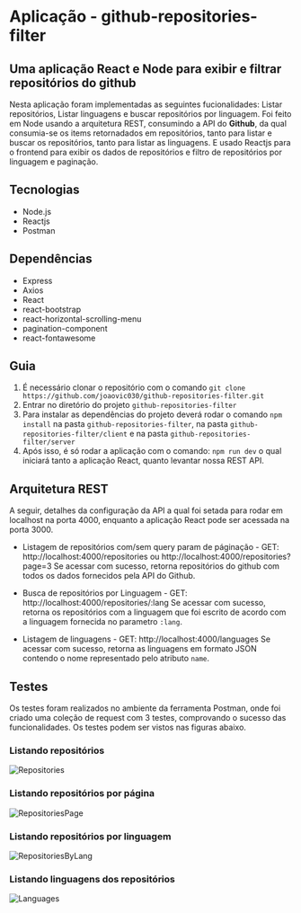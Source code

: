 # Aplicação - github-repositories-filter
## Uma aplicação React e Node para exibir e filtrar repositórios do github


Nesta aplicação foram implementadas as seguintes fucionalidades: Listar repositórios, Listar linguagens e buscar repositórios por linguagem. Foi feito em Node usando a arquitetura REST, consumindo a API do **Github**, da qual consumia-se os items retornadados em repositórios, tanto para listar e buscar os repositórios, tanto para listar as linguagens. E usado Reactjs para o frontend para exibir os dados de repositórios e filtro de repositórios por linguagem e paginação.

## Tecnologias 
- Node.js
- Reactjs
- Postman

## Dependências
- Express
- Axios
- React
- react-bootstrap
- react-horizontal-scrolling-menu
- pagination-component
- react-fontawesome

## Guia
1.  É necessário clonar o repositório com o comando `git clone https://github.com/joaovic030/github-repositories-filter.git`
2.  Entrar no diretório do projeto `github-repositories-filter`
3.  Para instalar as dependências do projeto deverá rodar o comando `npm install` na pasta `github-repositories-filter`, na pasta `github-repositories-filter/client` e na pasta `github-repositories-filter/server`
4.  Após isso, é só rodar a aplicação com o comando: `npm run dev` o qual iniciará tanto a aplicação React, quanto levantar nossa REST API.

## Arquitetura REST
A seguir, detalhes da configuração da API a qual foi setada para rodar em localhost na porta 4000, enquanto a aplicação React pode ser acessada na porta 3000.

- Listagem de repositórios com/sem query param de páginação - GET: http://localhost:4000/repositories ou http://localhost:4000/repositories?page=3
	Se acessar com sucesso, retorna repositórios do github com todos os dados fornecidos pela API do Github.
	
- Busca de repositórios por Linguagem - GET: http://localhost:4000/repositories/:lang
Se acessar com sucesso, retorna os repositórios com a linguagem que foi escrito de acordo com a linguagem fornecida no parametro `:lang`.
- Listagem de linguagens - GET: http://localhost:4000/languages
Se acessar com sucesso, retorna as linguagens em formato JSON contendo o nome representado pelo atributo `name`.

## Testes
Os testes foram realizados no ambiente da ferramenta Postman, onde foi criado uma coleção de request com 3 testes, comprovando o sucesso das funcionalidades. Os testes podem ser vistos nas figuras abaixo.

### Listando repositórios
![Repositories](https://user-images.githubusercontent.com/20564326/82248469-32460000-9916-11ea-8b50-b2e4364b6500.png)

### Listando repositórios por página
![RepositoriesPage](https://user-images.githubusercontent.com/20564326/82248513-4427a300-9916-11ea-8b19-de8c3a2328c3.png)

### Listando repositórios por linguagem
![RepositoriesByLang](https://user-images.githubusercontent.com/20564326/82248528-4be74780-9916-11ea-8084-38ff4fe8ffe5.png)

### Listando linguagens dos repositórios
![Languages](https://user-images.githubusercontent.com/20564326/82248544-54d81900-9916-11ea-861b-e71672914f49.png)
